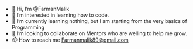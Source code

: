 - 👋 Hi, I’m @FarmanMalik
- 👀 I’m interested in learning how to code.
- 🌱 I’m currently learning nothing, but I am starting from the very basics of Programming
- 💞️ I’m looking to collaborate on Mentors who are welling to help me grow.
- 📫 How to reach me Farmanmalik89@gmail.com
<!---
FarmanMalik/FarmanMalik is a ✨ special ✨ repository because its `README.md` (this file) appears on your GitHub profile.
You can click the Preview link to take a look at your changes.
--->
